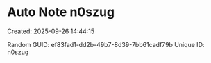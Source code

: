 ﻿# Auto Note n0szug
Created: 2025-09-26 14:44:15

Random GUID: ef83fad1-dd2b-49b7-8d39-7bb61cadf79b
Unique ID: n0szug
